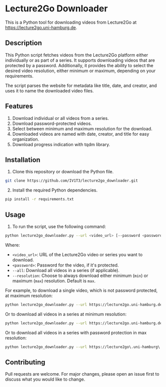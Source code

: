 # Lecture2Go Downloader

This is a Python tool for downloading videos from Lecture2Go at https://lecture2go.uni-hamburg.de.

## Description

This Python script fetches videos from the Lecture2Go platform either individually or as part of a series. It supports downloading videos that are protected by a password. Additionally, it provides the ability to select the desired video resolution, either minimum or maximum, depending on your requirements.

The script parses the website for metadata like title, date, and creator, and uses it to name the downloaded video files.

## Features

1. Download individual or all videos from a series.
2. Download password-protected videos.
3. Select between minimum and maximum resolution for the download.
4. Downloaded videos are named with date, creator, and title for easy organization.
5. Download progress indication with tqdm library.

## Installation

1. Clone this repository or download the Python file.

```bash
git clone https://github.com/IV1T3/lecture2go_downloader.git
```

2. Install the required Python dependencies.

```bash
pip install -r requirements.txt
```

## Usage

1. To run the script, use the following command:

```bash
python lecture2go_downloader.py --url <video_url> [--password <password>] [--all] [--resolution <min|max>]
```

Where:

- `<video_url>`: URL of the Lecture2Go video or series you want to download.
- `<password>`: Password for the video, if it's protected.
- `--all`: Download all videos in a series (if applicable).
- `--resolution`: Choose to always download either minimum (`min`) or maximum (`max`) resolution. Default is `max`.

For example, to download a single video, which is not password protected, at maximum resolution:

```bash
python lecture2go_downloader.py --url https://lecture2go.uni-hamburg.de/l2go/-/get/v/18368
```

Or to download all videos in a series at minimum resolution:

```bash
python lecture2go_downloader.py --url https://lecture2go.uni-hamburg.de/l2go/-/get/v/18368 --all --resolution min
```

Or to download all videos in a series with password protection in max resolution:

```bash
python lecture2go_downloader.py --url https://lecture2go\.uni-hamburg\.de/l2go/-/get/v/[a-zA-Z0-9]{24}$ --all --password mys3cr3tp4ssw0rd
```

## Contributing

Pull requests are welcome. For major changes, please open an issue first to discuss what you would like to change.
